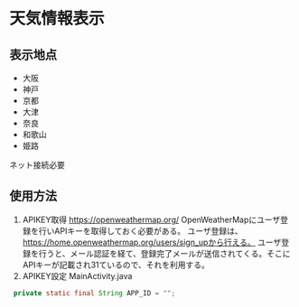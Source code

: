 # 天気情報表示

## 表示地点
- 大阪
- 神戸
- 京都
- 大津
- 奈良
- 和歌山
- 姫路

ネット接続必要

## 使用方法
  1. APIKEY取得
  https://openweathermap.org/
  OpenWeatherMapにユーザ登録を行いAPIキーを取得しておく必要がある。
  ユーザ登録は、https://home.openweathermap.org/users/sign_upから行える。
  ユーザ登録を行うと、メール認証を経て、登録完了メールが送信されてくる。そこにAPIキーが記載され31ているので、それを利用する。
  2. APIKEY設定
  MainActivity.java
  ```java
   private static final String APP_ID = "";
  ```
